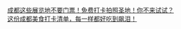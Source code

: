   
[成都这些展览地不要门票！免费打卡拍照圣地！你不来试试？](http://www.dianyue.me/archives/369/1gbgdifjts3uwcmu/)  
[这份成都美食打卡清单，每一样都好吃到飙泪！](http://www.dianyue.me/archives/563/yxslybcmt5wuz02q/)